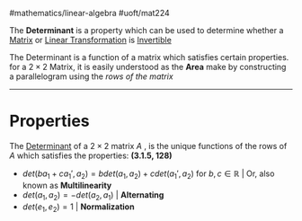 #mathematics/linear-algebra #uoft/mat224 

The **Determinant** is a property which can be used to determine whether a [Matrix](Matrix.md) or [Linear Transformation](../../MAT223/Linear%20Transformations.md) is [Invertible](Invertible.md)

The Determinant is a function of a matrix which satisfies certain properties. for a $2\times 2$ Matrix, it is easily understood as the **Area**  make by constructing a parallelogram using the *rows of the matrix*

[](MAT224%20Notes.md#^aecd7a|MAT224%20Notes%20Reference)

---
# Properties
The [Determinant](.md) of a $2\times 2$ matrix $A$ , is the unique functions of the rows of $A$ which satisfies the properties: **(3.1.5, 128)**
- $det(ba_{1}+ca_{1}', a_{2})=bdet(a_{1},a_{2})+cdet(a_{1}',a_{2})$ for $b,c\in \mathbb{R}$ | Or, also known as **Multilinearity**
- $det(a_{1},a_{2})=-det(a_{2},a_{1})$ | **Alternating**
- $det(e_{1},e_{2})=1$ | **Normalization**